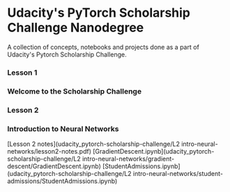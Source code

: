 # Udacity's PyTorch Scholarship Challenge Nanodegree
A collection of concepts, notebooks and projects done as a part of Udacity's Pytorch Scholarship Challenge.

### Lesson 1
### Welcome to the Scholarship Challenge

### Lesson 2
### Introduction to Neural Networks
[Lesson 2 notes](udacity_pytorch-scholarship-challenge/L2 intro-neural-networks/lesson2-notes.pdf)
[GradientDescent.ipynb](udacity_pytorch-scholarship-challenge/L2 intro-neural-networks/gradient-descent/GradientDescent.ipynb)
[StudentAdmissions.ipynb](udacity_pytorch-scholarship-challenge/L2 intro-neural-networks/student-admissions/StudentAdmissions.ipynb)
